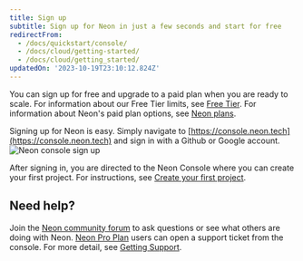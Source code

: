 ```yaml
---
title: Sign up
subtitle: Sign up for Neon in just a few seconds and start for free
redirectFrom:
  - /docs/quickstart/console/
  - /docs/cloud/getting-started/
  - /docs/cloud/getting_started/
updatedOn: '2023-10-19T23:10:12.824Z'
---
```


You can sign up for free and upgrade to a paid plan when you are ready to scale. For information about our Free Tier limits, see [Free Tier](/docs/introduction/free-tier). For information about Neon's paid plan options, see [Neon plans](/docs/introduction/plans).

Signing up for Neon is easy. Simply navigate to [https://console.neon.tech](https://console.neon.tech) and sign in with a Github or Google account.
![Neon console sign up](/docs/get-started-with-neon/neon_signin.png)

After signing in, you are directed to the Neon Console where you can create your first project. For instructions, see [Create your first project](/docs/get-started-with-neon/setting-up-a-project).

## Need help?

Join the [Neon community forum](https://community.neon.tech/) to ask questions or see what others are doing with Neon. [Neon Pro Plan](/docs/introduction/pro-plan) users can open a support ticket from the console. For more detail, see [Getting Support](/docs/introduction/support).

